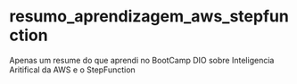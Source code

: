# resumo_aprendizagem_aws_stepfunction
Apenas um resume do que aprendi no BootCamp DIO sobre Inteligencia Aritifical da AWS e o StepFunction
